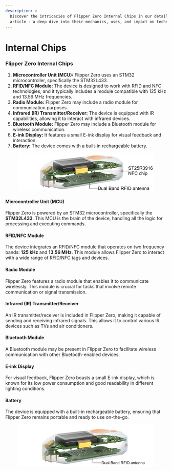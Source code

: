 ```yaml
---
description: >-
  Discover the intricacies of Flipper Zero Internal Chips in our detailed
  article - a deep dive into their mechanics, uses, and impact on technology.
---
```


# Internal Chips

### Flipper Zero Internal Chips

1. **Microcontroller Unit (MCU):** Flipper Zero uses an STM32 microcontroller, specifically the STM32L433.
2. **RFID/NFC Module:** The device is designed to work with RFID and NFC technologies, and it typically includes a module compatible with 125 kHz and 13.56 MHz frequencies.
3. **Radio Module:** Flipper Zero may include a radio module for communication purposes.
4. **Infrared (IR) Transmitter/Receiver:** The device is equipped with IR capabilities, allowing it to interact with infrared devices.
5. **Bluetooth Module:** Flipper Zero may include a Bluetooth module for wireless communication.
6. **E-ink Display:** It features a small E-ink display for visual feedback and interaction.
7. **Battery:** The device comes with a built-in rechargeable battery.

<figure><img src="../.gitbook/assets/0_hckmPDy1ItI6Uk3I.webp" alt=""><figcaption></figcaption></figure>

#### Microcontroller Unit (MCU)

Flipper Zero is powered by an STM32 microcontroller, specifically the **STM32L433**. This MCU is the brain of the device, handling all the logic for processing and executing commands.

#### RFID/NFC Module

The device integrates an RFID/NFC module that operates on two frequency bands: **125 kHz** and **13.56 MHz**. This module allows Flipper Zero to interact with a wide range of RFID/NFC tags and devices.

#### Radio Module

Flipper Zero features a radio module that enables it to communicate wirelessly. This module is crucial for tasks that involve remote communication or signal transmission.

#### Infrared (IR) Transmitter/Receiver

An IR transmitter/receiver is included in Flipper Zero, making it capable of sending and receiving infrared signals. This allows it to control various IR devices such as TVs and air conditioners.

#### Bluetooth Module

A Bluetooth module may be present in Flipper Zero to facilitate wireless communication with other Bluetooth-enabled devices.

#### E-ink Display

For visual feedback, Flipper Zero boasts a small E-ink display, which is known for its low power consumption and good readability in different lighting conditions.

#### Battery

The device is equipped with a built-in rechargeable battery, ensuring that Flipper Zero remains portable and ready to use on-the-go.

<figure><img src="../.gitbook/assets/0_DnG7y_pQkiSIuYWf.webp" alt=""><figcaption></figcaption></figure>
